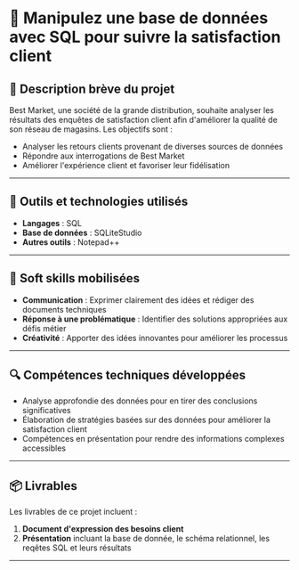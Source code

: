 # 🌟 Manipulez une base de données avec SQL pour suivre la satisfaction client 

## 📝 Description brève du projet
Best Market, une société de la grande distribution, souhaite analyser les résultats des enquêtes de satisfaction client afin d'améliorer la qualité de son réseau de magasins.
Les objectifs sont :
- Analyser les retours clients provenant de diverses sources de données
- Répondre aux interrogations de Best Market
- Améliorer l'expérience client et favoriser leur fidélisation
---

## 🧰 Outils et technologies utilisés
- **Langages** : SQL
- **Base de données** : SQLiteStudio
- **Autres outils** : Notepad++
  
---

## 🧠 Soft skills mobilisées
- **Communication** : Exprimer clairement des idées et rédiger des documents techniques
- **Réponse à une problématique** : Identifier des solutions appropriées aux défis métier
- **Créativité** : Apporter des idées innovantes pour améliorer les processus
---

## 🔍 Compétences techniques développées
- Analyse approfondie des données pour en tirer des conclusions significatives
- Élaboration de stratégies basées sur des données pour améliorer la satisfaction client
- Compétences en présentation pour rendre des informations complexes accessibles

---

## 📦 Livrables
Les livrables de ce projet incluent :
1. **Document d'expression des besoins client**
2. **Présentation** incluant la base de donnée, le schéma relationnel, les reqêtes SQL et leurs résultats
---

